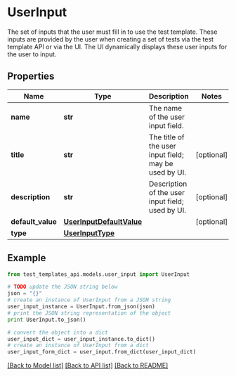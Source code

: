 # UserInput

The set of inputs that the user must fill in to use the test template. These inputs are provided by the user when creating a set of tests via the test template API or via the UI. The UI dynamically displays these user inputs for the user to input.

## Properties
Name | Type | Description | Notes
------------ | ------------- | ------------- | -------------
**name** | **str** | The name of the user input field. | 
**title** | **str** | The title of the user input field; may be used by UI. | [optional] 
**description** | **str** | Description of the user input field; used by UI. | [optional] 
**default_value** | [**UserInputDefaultValue**](UserInputDefaultValue.md) |  | [optional] 
**type** | [**UserInputType**](UserInputType.md) |  | 

## Example

```python
from test_templates_api.models.user_input import UserInput

# TODO update the JSON string below
json = "{}"
# create an instance of UserInput from a JSON string
user_input_instance = UserInput.from_json(json)
# print the JSON string representation of the object
print UserInput.to_json()

# convert the object into a dict
user_input_dict = user_input_instance.to_dict()
# create an instance of UserInput from a dict
user_input_form_dict = user_input.from_dict(user_input_dict)
```
[[Back to Model list]](../README.md#documentation-for-models) [[Back to API list]](../README.md#documentation-for-api-endpoints) [[Back to README]](../README.md)


